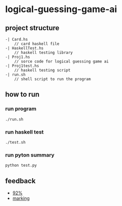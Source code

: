 # logical-guessing-game-ai

## project structure
```
-| Card.hs 
    // card haskell file
-| HaskellTest.hs 
    // haskell testing library
-| Proj1.hs 
    // sorce code for logical guessing game ai
-| Proj1test.hs 
    // haskell testing script
-| run.sh 
    // shell script to run the program
```

## how to run

### run program
```
./run.sh
```
### run haskell test
```
./test.sh
```
### run pyton summary
```
python test.py
```

## feedback

- [92%](./feedback.txt)
- [marking](./test-result.pdf)